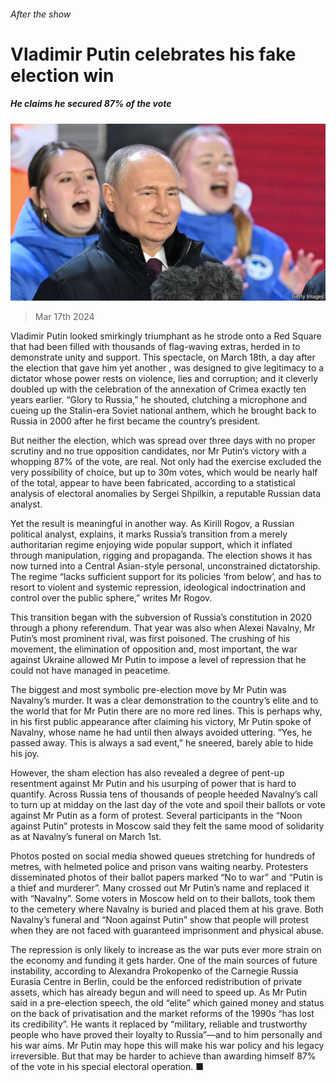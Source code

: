 ###### After the show

# Vladimir Putin celebrates his fake election win 

##### He claims he secured 87% of the vote 

![image](images/20240330_EUP505.jpg) 

> Mar 17th 2024 

Vladimir Putin looked smirkingly triumphant as he strode onto a Red Square that had been filled with thousands of flag-waving extras, herded in to demonstrate unity and support. This spectacle, on March 18th, a day after the election that gave him yet another , was designed to give legitimacy to a dictator whose power rests on violence, lies and corruption; and it cleverly doubled up with the celebration of the annexation of Crimea exactly ten years earlier. “Glory to Russia,” he shouted, clutching a microphone and cueing up the Stalin-era Soviet national anthem, which he brought back to Russia in 2000 after he first became the country’s president. 

But neither the election, which was spread over three days with no proper scrutiny and no true opposition candidates, nor Mr Putin’s victory with a whopping 87% of the vote, are real. Not only had the exercise excluded the very possibility of choice, but up to 30m votes, which would be nearly half of the total, appear to have been fabricated, according to a statistical analysis of electoral anomalies by Sergei Shpilkin, a reputable Russian data analyst.

Yet the result is meaningful in another way. As Kirill Rogov, a Russian political analyst, explains, it marks Russia’s transition from a merely authoritarian regime enjoying wide popular support, which it inflated through manipulation, rigging and propaganda. The election shows it has now turned into a Central Asian-style personal, unconstrained dictatorship. The regime “lacks sufficient support for its policies ‘from below’, and has to resort to violent and systemic repression, ideological indoctrination and control over the public sphere,” writes Mr Rogov. 

This transition began with the subversion of Russia’s constitution in 2020 through a phony referendum. That year was also when Alexei Navalny, Mr Putin’s most prominent rival, was first poisoned. The crushing of his movement, the elimination of opposition and, most important, the war against Ukraine allowed Mr Putin to impose a level of repression that he could not have managed in peacetime. 

The biggest and most symbolic pre-election move by Mr Putin was Navalny’s murder. It was a clear demonstration to the country’s elite and to the world that for Mr Putin there are no more red lines. This is perhaps why, in his first public appearance after claiming his victory, Mr Putin spoke of Navalny, whose name he had until then always avoided uttering. “Yes, he passed away. This is always a sad event,” he sneered, barely able to hide his joy. 

However, the sham election has also revealed a degree of pent-up resentment against Mr Putin and his usurping of power that is hard to quantify. Across Russia tens of thousands of people heeded Navalny’s call to turn up at midday on the last day of the vote and spoil their ballots or vote against Mr Putin as a form of protest. Several participants in the “Noon against Putin” protests in Moscow said they felt the same mood of solidarity as at Navalny’s funeral on March 1st. 

Photos posted on social media showed queues stretching for hundreds of metres, with helmeted police and prison vans waiting nearby. Protesters disseminated photos of their ballot papers marked “No to war” and “Putin is a thief and murderer”. Many crossed out Mr Putin’s name and replaced it with “Navalny”. Some voters in Moscow held on to their ballots, took them to the cemetery where Navalny is buried and placed them at his grave. Both Navalny’s funeral and “Noon against Putin” show that people will protest when they are not faced with guaranteed imprisonment and physical abuse. 

The repression is only likely to increase as the war puts ever more strain on the economy and funding it gets harder. One of the main sources of future instability, according to Alexandra Prokopenko of the Carnegie Russia Eurasia Centre in Berlin, could be the enforced redistribution of private assets, which has already begun and will need to speed up. As Mr Putin said in a pre-election speech, the old “elite” which gained money and status on the back of privatisation and the market reforms of the 1990s “has lost its credibility”. He wants it replaced by “military, reliable and trustworthy people who have proved their loyalty to Russia”—and to him personally and his war aims. Mr Putin may hope this will make his war policy and his legacy irreversible. But that may be harder to achieve than awarding himself 87% of the vote in his special electoral operation. ■



